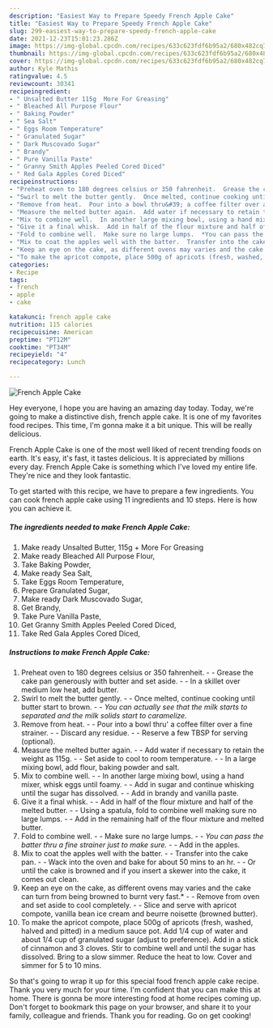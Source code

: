 ```yaml
---
description: "Easiest Way to Prepare Speedy French Apple Cake"
title: "Easiest Way to Prepare Speedy French Apple Cake"
slug: 299-easiest-way-to-prepare-speedy-french-apple-cake
date: 2021-12-23T15:01:23.286Z
image: https://img-global.cpcdn.com/recipes/633c623fdf6b95a2/680x482cq70/french-apple-cake-recipe-main-photo.jpg
thumbnail: https://img-global.cpcdn.com/recipes/633c623fdf6b95a2/680x482cq70/french-apple-cake-recipe-main-photo.jpg
cover: https://img-global.cpcdn.com/recipes/633c623fdf6b95a2/680x482cq70/french-apple-cake-recipe-main-photo.jpg
author: Kyle Mathis
ratingvalue: 4.5
reviewcount: 30341
recipeingredient:
- " Unsalted Butter 115g  More For Greasing"
- " Bleached All Purpose Flour"
- " Baking Powder"
- " Sea Salt"
- " Eggs Room Temperature"
- " Granulated Sugar"
- " Dark Muscovado Sugar"
- " Brandy"
- " Pure Vanilla Paste"
- " Granny Smith Apples Peeled Cored Diced"
- " Red Gala Apples Cored Diced"
recipeinstructions:
- "Preheat oven to 180 degrees celsius or 350 fahrenheit.  Grease the cake pan generously with butter and set aside.  In a skillet over medium low heat, add butter."
- "Swirl to melt the butter gently.  Once melted, continue cooking until butter start to brown.  *You can actually see that the milk starts to separated and the milk solids start to caramelize.*"
- "Remove from heat.  Pour into a bowl thru&#39; a coffee filter over a fine strainer.  Discard any residue.  Reserve a few TBSP for serving (optional)."
- "Measure the melted butter again.  Add water if necessary to retain the weight as 115g.  Set aside to cool to room temperature.  In a large mixing bowl, add flour, baking powder and salt."
- "Mix to combine well.  In another large mixing bowl, using a hand mixer, whisk eggs until foamy.  Add in sugar and continue whisking until the sugar has dissolved.  Add in brandy and vanilla paste."
- "Give it a final whisk.  Add in half of the flour mixture and half of the melted butter.  Using a spatula, fold to combine well making sure no large lumps.  Add in the remaining half of the flour mixture and melted butter."
- "Fold to combine well.  Make sure no large lumps.  *You can pass the batter thru a fine strainer just to make sure.*  Add in the apples."
- "Mix to coat the apples well with the batter.  Transfer into the cake pan.  Wack into the oven and bake for about 50 mins to an hr.  Or until the cake is browned and if you insert a skewer into the cake, it comes out clean."
- "Keep an eye on the cake, as different ovens may varies and the cake can turn from being browned to burnt very fast.*  Remove from oven and set aside to cool completely.  Slice and serve with apricot compote, vanilla bean ice cream and beurre noisette (browned butter)."
- "To make the apricot compote, place 500g of apricots (fresh, washed, halved and pitted) in a medium sauce pot. Add 1/4 cup of water and about 1/4 cup of granulated sugar (adjust to preference). Add in a stick of cinnamon and 3 cloves. Stir to combine well and until the sugar has dissolved. Bring to a slow simmer. Reduce the heat to low. Cover and simmer for 5 to 10 mins."
categories:
- Recipe
tags:
- french
- apple
- cake

katakunci: french apple cake 
nutrition: 115 calories
recipecuisine: American
preptime: "PT12M"
cooktime: "PT34M"
recipeyield: "4"
recipecategory: Lunch

---
```



![French Apple Cake](https://img-global.cpcdn.com/recipes/633c623fdf6b95a2/680x482cq70/french-apple-cake-recipe-main-photo.jpg)

Hey everyone, I hope you are having an amazing day today. Today, we're going to make a distinctive dish, french apple cake. It is one of my favorites food recipes. This time, I'm gonna make it a bit unique. This will be really delicious.



French Apple Cake is one of the most well liked of recent trending foods on earth. It's easy, it's fast, it tastes delicious. It is appreciated by millions every day. French Apple Cake is something which I've loved my entire life. They're nice and they look fantastic.


To get started with this recipe, we have to prepare a few ingredients. You can cook french apple cake using 11 ingredients and 10 steps. Here is how you can achieve it.

<!--inarticleads1-->

##### The ingredients needed to make French Apple Cake:

1. Make ready  Unsalted Butter, 115g + More For Greasing
1. Make ready  Bleached All Purpose Flour,
1. Take  Baking Powder,
1. Make ready  Sea Salt,
1. Take  Eggs Room Temperature,
1. Prepare  Granulated Sugar,
1. Make ready  Dark Muscovado Sugar,
1. Get  Brandy,
1. Take  Pure Vanilla Paste,
1. Get  Granny Smith Apples Peeled Cored Diced,
1. Take  Red Gala Apples Cored Diced,




<!--inarticleads2-->

##### Instructions to make French Apple Cake:

1. Preheat oven to 180 degrees celsius or 350 fahrenheit. -  - Grease the cake pan generously with butter and set aside. -  - In a skillet over medium low heat, add butter.
1. Swirl to melt the butter gently. -  - Once melted, continue cooking until butter start to brown. -  - *You can actually see that the milk starts to separated and the milk solids start to caramelize.*
1. Remove from heat. -  - Pour into a bowl thru&#39; a coffee filter over a fine strainer. -  - Discard any residue. -  - Reserve a few TBSP for serving (optional).
1. Measure the melted butter again. -  - Add water if necessary to retain the weight as 115g. -  - Set aside to cool to room temperature. -  - In a large mixing bowl, add flour, baking powder and salt.
1. Mix to combine well. -  - In another large mixing bowl, using a hand mixer, whisk eggs until foamy. -  - Add in sugar and continue whisking until the sugar has dissolved. -  - Add in brandy and vanilla paste.
1. Give it a final whisk. -  - Add in half of the flour mixture and half of the melted butter. -  - Using a spatula, fold to combine well making sure no large lumps. -  - Add in the remaining half of the flour mixture and melted butter.
1. Fold to combine well. -  - Make sure no large lumps. -  - *You can pass the batter thru a fine strainer just to make sure.* -  - Add in the apples.
1. Mix to coat the apples well with the batter. -  - Transfer into the cake pan. -  - Wack into the oven and bake for about 50 mins to an hr. -  - Or until the cake is browned and if you insert a skewer into the cake, it comes out clean.
1. Keep an eye on the cake, as different ovens may varies and the cake can turn from being browned to burnt very fast.* -  - Remove from oven and set aside to cool completely. -  - Slice and serve with apricot compote, vanilla bean ice cream and beurre noisette (browned butter).
1. To make the apricot compote, place 500g of apricots (fresh, washed, halved and pitted) in a medium sauce pot. Add 1/4 cup of water and about 1/4 cup of granulated sugar (adjust to preference). Add in a stick of cinnamon and 3 cloves. Stir to combine well and until the sugar has dissolved. Bring to a slow simmer. Reduce the heat to low. Cover and simmer for 5 to 10 mins.




So that's going to wrap it up for this special food french apple cake recipe. Thank you very much for your time. I'm confident that you can make this at home. There is gonna be more interesting food at home recipes coming up. Don't forget to bookmark this page on your browser, and share it to your family, colleague and friends. Thank you for reading. Go on get cooking!
